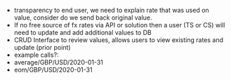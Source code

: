 - transparency to end user, we need to explain rate that was used on value, consider do we send back original value.
- If no free source of fx rates via API or solution then a user (TS or CS) will need to update and add additional values to DB
- CRUD Interface to review values, allows users to view existing rates and update (prior point)
- example calls?: 
- average/GBP/USD/2020-01-31
- eom/GBP/USD/2020-01-31